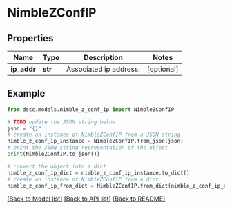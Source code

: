 # NimbleZConfIP


## Properties

Name | Type | Description | Notes
------------ | ------------- | ------------- | -------------
**ip_addr** | **str** | Associated ip address. | [optional] 

## Example

```python
from dscc.models.nimble_z_conf_ip import NimbleZConfIP

# TODO update the JSON string below
json = "{}"
# create an instance of NimbleZConfIP from a JSON string
nimble_z_conf_ip_instance = NimbleZConfIP.from_json(json)
# print the JSON string representation of the object
print(NimbleZConfIP.to_json())

# convert the object into a dict
nimble_z_conf_ip_dict = nimble_z_conf_ip_instance.to_dict()
# create an instance of NimbleZConfIP from a dict
nimble_z_conf_ip_from_dict = NimbleZConfIP.from_dict(nimble_z_conf_ip_dict)
```
[[Back to Model list]](../README.md#documentation-for-models) [[Back to API list]](../README.md#documentation-for-api-endpoints) [[Back to README]](../README.md)


